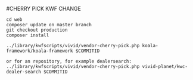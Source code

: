 #CHERRY PICK KWF CHANGE

    cd web
    composer update on master branch
    git checkout production
    composer install
     
    ../library/kwfscripts/vivid/vendor-cherry-pick.php koala-framework/koala-framework $COMMITID
     
    or for an repository, for example dealersearch:
    ../library/kwfscripts/vivid/vendor-cherry-pick.php vivid-planet/kwc-dealer-search $COMMITID
 